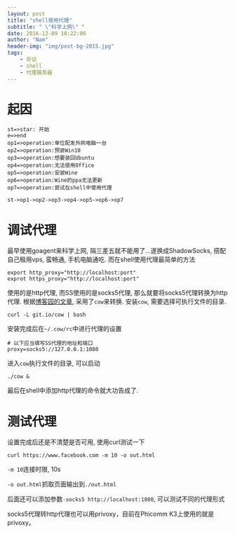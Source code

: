 ```yaml
---
layout: post
title: "shell使用代理"
subtitle: " \"科学上网\" "
date: 2016-12-09 10:22:00
author: "Nam"
header-img: "img/post-bg-2015.jpg"
tags:
    - 杂记
    - shell
    - 代理服务器
---
```


# 起因

``` flow
st=>star: 开始
e=>end
op1=>operation:单位配发外网电脑一台
op2=>operation:预装Win10
op3=>operation:想要装回Ubuntu
op4=>operation:无法使用Office
op5=>operation:安装Wine
op6=>operation:Wine的ppa无法更新
op7=>operation:尝试在shell中使用代理

st->op1->op2->op3->op4->op5->op6->op7
```

# 调试代理

最早使用goagent来科学上网, 隔三差五就不能用了...遂换成ShadowSocks, 搭配自己租用vps, 蛮畅通, 手机电脑通吃. 而在shell使用代理最简单的方法

``` shell
export http_proxy="http://localhost:port"
exprot https_proxy="http://localhost:port"
```
使用的是http代理, 而SS使用的是socks5代理, 那么就要将socks5代理转换为http代理. 根据[博客园的文章](http://www.voidcn.com/blog/mazhibinit/article/p-4976533.html), 采用了`cow`来转换. 安装`cow`, 需要选择可执行文件的目录.

``` shell
curl -L git.io/cow | bash
```

安装完成后在`~/.cow/rc`中进行代理的设置

``` shell
# 以下应当填写SS代理的地址和端口
proxy=socks5://127.0.0.1:1080
```

进入`cow`执行文件的目录, 可以启动

``` shell
./cow &
```

最后在shell中添加http代理的命令就大功告成了.

# 测试代理

设置完成后还是不清楚是否可用, 使用curl测试一下

``` curl
curl https://www.facebook.com -m 10 -o out.html
```
`-m 10`连接时限, 10s

`-o out.html`抓取页面输出到`./out.html`

后面还可以添加参数`-socks5 http://localhost:1080`, 可以测试不同的代理形式

socks5代理转http代理也可以用privoxy，目前在Phicomm K3上使用的就是privoxy。